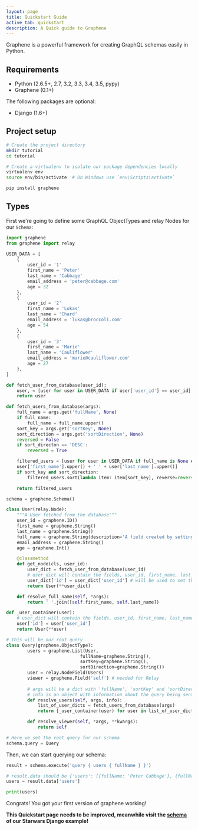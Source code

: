 ```yaml
---
layout: page
title: Quickstart Guide
active_tab: quickstart
description: A Quick guide to Graphene
---
```


Graphene is a powerful framework for creating GraphQL schemas easily in Python.

## Requirements

- Python (2.6.5+, 2.7, 3.2, 3.3, 3.4, 3.5, pypy)
- Graphene (0.1+)

The following packages are optional:

- Django (1.6+)


## Project setup

```bash
# Create the project directory
mkdir tutorial
cd tutorial

# Create a virtualenv to isolate our package dependencies locally
virtualenv env
source env/bin/activate  # On Windows use `env\Scripts\activate`

pip install graphene
```

## Types

First we're going to define some GraphQL ObjectTypes and relay Nodes for our `Schema`:


```python
import graphene
from graphene import relay

USER_DATA = [
    {
        user_id = '1'
        first_name = 'Peter'
        last_name = 'Cabbage'
        email_address = 'peter@cabbage.com'
        age = 32
    },
    {
        user_id = '2'
        first_name = 'Lukas'
        last_name = 'Chard'
        email_address = 'lukas@broccoli.com'
        age = 54
    },
    {
        user_id = '3'
        first_name = 'Marie'
        last_name = 'Cauliflower'
        email_address = 'marie@cauliflower.com'
        age = 27
    },
]

def fetch_user_from_database(user_id):
    user, = [user for user in USER_DATA if user['user_id'] == user_id]
    return user

def fetch_users_from_database(args):
    full_name = args.get('fullName', None)
    if full_name:
        full_name = full_name.upper()
    sort_key = args.get('sortKey', None)
    sort_direction = args.get('sortDirection', None)
    reversed = False
    if sort_directon == 'DESC':
        reversed = True

    filtered_users = [user for user in USER_DATA if full_name is None or full_name in
    user['first_name'].upper() + ' ' + user['last_name'].upper()]
    if sort_key and sort_direction:
        filtered_users.sort(lambda item: item[sort_key], reverse=reversed)

    return filtered_users

schema = graphene.Schema()

class User(relay.Node):
    """A User fetched from the database"""
    user_id = graphene.ID()
    first_name = graphene.String()
    last_name = graphene.String()
    full_name = graphene.String(description='A field created by setting the first and last name.')
    email_address = graphene.String()
    age = graphene.Int()

    @classmethod
    def get_node(cls, user_id):
        user_dict = fetch_user_from_database(user_id)
        # user_dict will contain the fields, user_id, first_name, last_name, email_address and age
        user_dict['id'] = user_dict['user_id'] # will be used to set the global ID used by relay
        return User(**user_dict)

    def resolve_full_name(self, *args):
        return ' '.join([self.first_name, self.last_name])

def _user_container(user):
    # user_dict will contain the fields, user_id, first_name, last_name, email_address and age
    user['id'] = user['user_id']
    return User(**user)

# This will be our root query
class Query(graphene.ObjectType):
        users = graphene.List(User,
                            fullName=graphene.String(),
                            sortKey=graphene.String(),
                            sortDirection=graphene.String())
        user = relay.NodeField(Users)
        viewer = graphene.Field('self') # needed for Relay
        
        # args will be a dict with 'fullName', 'sortKey' and 'sortDirection'
        # info is an object with information about the query being sent
        def resolve_users(self, args, info):
            list_of_user_dicts = fetch_users_from_database(args)
            return [_user_container(user) for user in list_of_user_dicts]

        def resolve_viewer(self, *args, **kwargs):
            return self

# Here we set the root query for our schema
schema.query = Query
```

Then, we can start querying our schema:

```python
result = schema.execute('query { users { fullName } }')

# result.data should be {'users': [{fullName: 'Peter Cabbage'}, {fullName: 'Lukas Chart'}, {fullName: 'Marie Cauliflower'}]}
users = result.data['users']

print(users)
```

Congrats! You got your first version of graphene working!

**This Quickstart page needs to be improved, meanwhile visit the [schema](https://github.com/graphql-python/django-graphene-example/blob/master/starwars/schema.py) of our Starwars Django example!**
